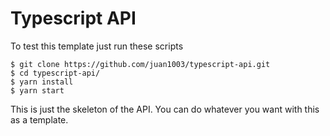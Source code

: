 # Typescript API

To test this template just run these scripts

```shell
$ git clone https://github.com/juan1003/typescript-api.git
$ cd typescript-api/
$ yarn install
$ yarn start
```
This is just the skeleton of the API. You can do whatever you want with this as a template.
